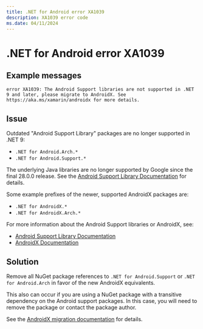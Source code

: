 ```yaml
---
title: .NET for Android error XA1039
description: XA1039 error code
ms.date: 04/11/2024
---
```

# .NET for Android error XA1039

## Example messages

```
error XA1039: The Android Support libraries are not supported in .NET 9 and later, please migrate to AndroidX. See https://aka.ms/xamarin/androidx for more details.
```

## Issue

Outdated "Android Support Library" packages are no longer supported in .NET 9:

* `.NET for Android.Arch.*`
* `.NET for Android.Support.*`

The underlying Java libraries are no longer supported by Google since the final
28.0.0 release. See the [Android Support Library Documentation][support] for
details.

Some example prefixes of the newer, supported AndroidX packages are:

* `.NET for AndroidX.*`
* `.NET for AndroidX.Arch.*`

For more information about the Android Support libraries or AndroidX, see:

* [Android Support Library Documentation][support]
* [AndroidX Documentation](https://developer.android.com/jetpack/androidx)

[support]: https://developer.android.com/topic/libraries/support-library/packages

## Solution

Remove all NuGet package references to `.NET for Android.Support` or
`.NET for Android.Arch` in favor of the new AndroidX equivalents.

This also can occur if you are using a NuGet package with a transitive
dependency on the Android support packages. In this case, you will need to
remove the package or contact the package author.

See the [AndroidX migration documentation](https://aka.ms/xamarin/androidx) for
details.
